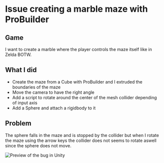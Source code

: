 # Issue creating a marble maze with ProBuilder

## Game

I want to create a marble where the player controls the maze itself like in Zelda BOTW.

## What I did

- Create the maze from a Cube with ProBuilder and I extruded the boundaries of the maze
- Move the camera to have the right angle
- Add a script to rotate around the center of the mesh collider depending of input axis
- Add a Sphere and attach a rigidbody to it

## Problem

The sphere falls in the maze and is stopped by the collider but when I rotate the maze using the arrow keys the collider does not seems to rotate aswell since the sphere does not move.

![Preview of the bug in Unity](/bug.gif)
